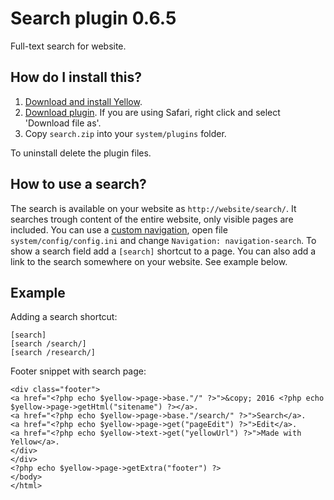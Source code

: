 Search plugin 0.6.5
===================
Full-text search for website.

How do I install this?
----------------------
1. [Download and install Yellow](https://github.com/datenstrom/yellow/).
2. [Download plugin](https://github.com/datenstrom/yellow-plugins/raw/master/zip/search.zip). If you are using Safari, right click and select 'Download file as'.
3. Copy `search.zip` into your `system/plugins` folder.

To uninstall delete the plugin files.

How to use a search?
--------------------
The search is available on your website as `http://website/search/`. It searches trough content of the entire website, only visible pages are included. You can use a [custom navigation](http://developers.datenstrom.se/help/yellow-templates#custom-navigation), open file `system/config/config.ini` and change `Navigation: navigation-search`. To show a search field add a `[search]` shortcut to a page. You can also add a link to the search somewhere on your website. See example below.

Example
-------
Adding a search shortcut:

    [search]
    [search /search/]
    [search /research/]

Footer snippet with search page:

    <div class="footer">
    <a href="<?php echo $yellow->page->base."/" ?>">&copy; 2016 <?php echo $yellow->page->getHtml("sitename") ?></a>.
    <a href="<?php echo $yellow->page->base."/search/" ?>">Search</a>.
    <a href="<?php echo $yellow->page->get("pageEdit") ?>">Edit</a>.
    <a href="<?php echo $yellow->text->get("yellowUrl") ?>">Made with Yellow</a>.
    </div>
    </div>
    <?php echo $yellow->page->getExtra("footer") ?>
    </body>
    </html>
